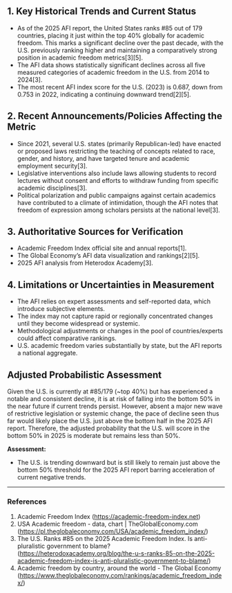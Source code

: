 ## 1. Key Historical Trends and Current Status

- As of the 2025 AFI report, the United States ranks #85 out of 179 countries, placing it just within the top 40% globally for academic freedom. This marks a significant decline over the past decade, with the U.S. previously ranking higher and maintaining a comparatively strong position in academic freedom metrics[3][5].
- The AFI data shows statistically significant declines across all five measured categories of academic freedom in the U.S. from 2014 to 2024[3].
- The most recent AFI index score for the U.S. (2023) is 0.687, down from 0.753 in 2022, indicating a continuing downward trend[2][5].

## 2. Recent Announcements/Policies Affecting the Metric

- Since 2021, several U.S. states (primarily Republican-led) have enacted or proposed laws restricting the teaching of concepts related to race, gender, and history, and have targeted tenure and academic employment security[3].
- Legislative interventions also include laws allowing students to record lectures without consent and efforts to withdraw funding from specific academic disciplines[3].
- Political polarization and public campaigns against certain academics have contributed to a climate of intimidation, though the AFI notes that freedom of expression among scholars persists at the national level[3].

## 3. Authoritative Sources for Verification

- Academic Freedom Index official site and annual reports[1].
- The Global Economy’s AFI data visualization and rankings[2][5].
- 2025 AFI analysis from Heterodox Academy[3].

## 4. Limitations or Uncertainties in Measurement

- The AFI relies on expert assessments and self-reported data, which introduce subjective elements.
- The index may not capture rapid or regionally concentrated changes until they become widespread or systemic.
- Methodological adjustments or changes in the pool of countries/experts could affect comparative rankings.
- U.S. academic freedom varies substantially by state, but the AFI reports a national aggregate.

## Adjusted Probabilistic Assessment

Given the U.S. is currently at #85/179 (~top 40%) but has experienced a notable and consistent decline, it is at risk of falling into the bottom 50% in the near future if current trends persist. However, absent a major new wave of restrictive legislation or systemic change, the pace of decline seen thus far would likely place the U.S. just above the bottom half in the 2025 AFI report. Therefore, the adjusted probability that the U.S. will score in the bottom 50% in 2025 is moderate but remains less than 50%.

**Assessment:**  
- The U.S. is trending downward but is still likely to remain just above the bottom 50% threshold for the 2025 AFI report barring acceleration of current negative trends.

---

### References

1. Academic Freedom Index (https://academic-freedom-index.net)
2. USA Academic freedom - data, chart | TheGlobalEconomy.com (https://pl.theglobaleconomy.com/USA/academic_freedom_index/)
3. The U.S. Ranks #85 on the 2025 Academic Freedom Index. Is anti-pluralistic government to blame? (https://heterodoxacademy.org/blog/the-u-s-ranks-85-on-the-2025-academic-freedom-index-is-anti-pluralistic-government-to-blame/)
5. Academic freedom by country, around the world - The Global Economy (https://www.theglobaleconomy.com/rankings/academic_freedom_index/)